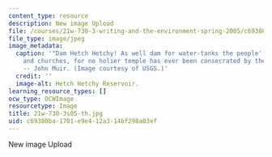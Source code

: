 ```yaml
---
content_type: resource
description: New image Upload
file: /courses/21w-730-3-writing-and-the-environment-spring-2005/c69380ba1701e9e412a314bf298a03ef_21w-730-3s05-th.jpg
file_type: image/jpeg
image_metadata:
  caption: '"Dam Hetch Hetchy! As well dam for water-tanks the people''s cathedrals
    and churches, for no holier temple has ever been consecrated by the heart of man."
    -- John Muir. (Image courtesy of USGS.)'
  credit: ''
  image-alt: Hetch Hetchy Reservoir.
learning_resource_types: []
ocw_type: OCWImage
resourcetype: Image
title: 21w-730-3s05-th.jpg
uid: c69380ba-1701-e9e4-12a3-14bf298a03ef
---
```

New image Upload

